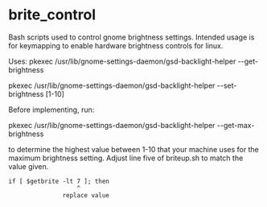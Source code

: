 brite_control
=============

Bash scripts used to control gnome brightness settings. Intended usage is for keymapping to enable hardware brightness 
controls for linux.


Uses:
pkexec /usr/lib/gnome-settings-daemon/gsd-backlight-helper --get-brightness

pkexec /usr/lib/gnome-settings-daemon/gsd-backlight-helper --set-brightness [1-10]



Before implementing, run:

pkexec /usr/lib/gnome-settings-daemon/gsd-backlight-helper --get-max-brightness

to determine the highest value between 1-10 that your machine uses for the maximum brightness setting. Adjust line five
of briteup.sh to match the value given.

    if [ $getbrite -lt 7 ]; then
                       ^
                   replace value
